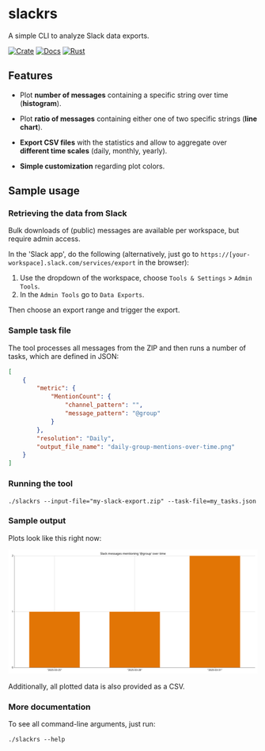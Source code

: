 # slackrs

A simple CLI to analyze Slack data exports.

[![Crate](https://img.shields.io/crates/v/slackrs.svg)](https://crates.io/crates/slackrs)
[![Docs](https://docs.rs/slackrs/badge.svg)](https://docs.rs/slackrs)
[![Rust](https://github.com/roland-ewald/slackrs/actions/workflows/rust.yml/badge.svg)](https://github.com/roland-ewald/slackrs/actions/workflows/rust.yml)

## Features

- Plot **number of messages** containing a specific string over time (**histogram**).

- Plot **ratio of messages** containing either one of two specific strings (**line chart**).

- **Export CSV files** with the statistics and allow to aggregate over **different time scales** (daily, monthly, yearly).

- **Simple customization** regarding plot colors.

## Sample usage

### Retrieving the data from Slack

Bulk downloads of (public) messages are available per workspace, but require admin access.

In the 'Slack app', do the following (alternatively, just go to `https://[your-workspace].slack.com/services/export` in the browser):

1. Use the dropdown of the workspace, choose `Tools & Settings` > `Admin Tools`.
2. In the `Admin Tools` go to `Data Exports`.

Then choose an export range and trigger the export.

### Sample task file

The tool processes all messages from the ZIP and then runs a number of tasks, which are defined in JSON:

```json
[
    {
        "metric": {
            "MentionCount": {
                "channel_pattern": "",
                "message_pattern": "@group"
            }
        },
        "resolution": "Daily",
        "output_file_name": "daily-group-mentions-over-time.png"
    }
]    
```

### Running the tool

```shell
./slackrs --input-file="my-slack-export.zip" --task-file=my_tasks.json
```

### Sample output

Plots look like this right now:

![Sample histogram output visualizing message counts per day](doc/img/sample-output.png)

Additionally, all plotted data is also provided as a CSV.

### More documentation

To see all command-line arguments, just run:

```shell
./slackrs --help
```